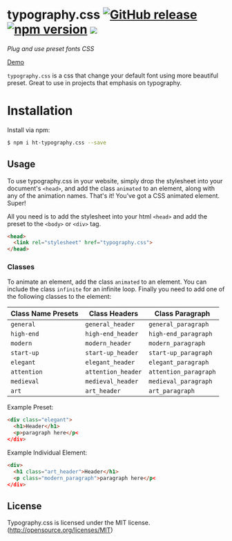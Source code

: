 # typography.css [![GitHub release](https://img.shields.io/github/release-pre/hungvt13/typography.css.svg)](https://github.com/hungvt13/typography.css) [![npm version](https://badge.fury.io/js/ht-typography.css.svg)](https://badge.fury.io/js/ht-typography.css) ![](https://img.shields.io/npm/l/express.svg)

_Plug and use preset fonts CSS_

[Demo](https://hungvt13.github.io/typography.css/)

`typography.css` is a css that change your default font using more beautiful preset. Great to use in projects that emphasis on typography.

# Installation

Install via npm:

```bash
$ npm i ht-typography.css --save
```

## Usage

To use typography.css in your website, simply drop the stylesheet into your document's `<head>`, and add the class `animated` to an element, along with any of the animation names. That's it! You've got a CSS animated element. Super!

All you need is to add the stylesheet into your html `<head>` and add the preset to the `<body>` or `<div>` tag. 

```html
<head>
  <link rel="stylesheet" href="typography.css">
</head>
```

### Classes

To animate an element, add the class `animated` to an element. You can include the class `infinite` for an infinite loop. Finally you need to add one of the following classes to the element:

| Class Name Presets|  Class Headers     | Class Paragraph      |
| ----------------- | ------------------ | -------------------- |
| `general`         | `general_header`   | `general_paragraph`  |
| `high-end`        | `high-end_header`  | `high-end_paragraph` |
| `modern`          | `modern_header`    | `modern_paragraph`   |
| `start-up`        | `start-up_header`  | `start-up_paragraph` |
| `elegant`         | `elegant_header`   | `elegant_paragraph`  |
| `attention`       | `attention_header` | `attention_paragraph`|
| `medieval`        | `medieval_header`  | `medieval_paragraph` |
| `art`             | `art_header`       | `art_paragraph`      |


Example Preset:

```html
<div class="elegant">
  <h1>Header</h1>
  <p>paragraph here</p<
</div>
```
Example Individual Element:

```html
<div>
  <h1 class="art_header">Header</h1>
  <p class="modern_paragraph">paragraph here</p<
</div>
```

## License

Typography.css is licensed under the MIT license. (http://opensource.org/licenses/MIT)
